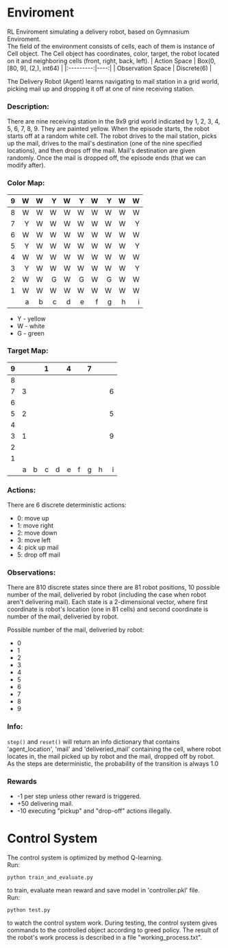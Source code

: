 # Enviroment
RL Enviroment simulating a delivery robot, based on Gymnasium Enviroment.<br/>
The field of the environment consists of cells, each of them is instance of Cell object. The Cell object has coordinates, color, target, the robot located on it and neighboring cells (front, right, back, left).
| Action Space |  Box(0, [80, 9], (2,), int64) |
|:---------:|----:|
|    Observation Space    | Discrete(6) | 

The Delivery Robot (Agent) learns navigating to mail station in a grid world, picking mail up and dropping it off at one of nine receiving station.

### Description:
There are nine receiving station in the 9x9 grid world indicated by 1, 2, 3, 4, 5, 6, 7, 8, 9. They are painted yellow. When the episode starts, the robot starts off at a random white cell. The robot drives to the mail station, picks up the mail, drives to the mail's destination (one of the nine specified locations), and then drops off the mail. Mail's destination are given randomly. Once the mail is dropped off, the episode ends (that we can modify after).
### Color Map:
| 9 |   W |    W |    Y |    W |    Y |    W |    Y |    W |    W |   
|:---------:|--:|--:|--:|--:|--:|--:|--:|--:|--:|
| 8 |   W |    W |    W |    W |    W |    W |    W |    W |    W |    
| 7 |   Y |    W |    W |    W |    W |    W |    W |    W |    Y |    
| 6 |   W |    W |    W |    W |    W |    W |    W |    W |    W |     
| 5 |   Y |    W |    W |    W |    W |    W |    W |    W |    Y |    
| 4 |   W |    W |    W |    W |    W |    W |    W |    W |    W |   
| 3 |   Y |    W |    W |    W |    W |    W |    W |    W |    Y |   
| 2 |   W |    W |    G |    W |    G |    W |    G |    W |    W |   
| 1 |   W |    W |    W |    W |    W |    W |    W |    W |    W |   
|   |   a |    b |    c |    d |    e |    f |    g |    h |    i | 
- Y - yellow
- W - white
- G - green   
### Target Map:
| 9 |    |     |    1 |    |    4 |     |    7 |     |     |   
|:---------:|--:|--:|--:|--:|--:|--:|--:|--:|--:|
| 8 |    |     |      |    |      |     |      |     |     |     
| 7 |  3 |     |      |    |      |     |      |     |  6  |     
| 6 |    |     |      |    |      |     |      |     |     |       
| 5 |  2 |     |      |    |      |     |      |     |  5  |         
| 4 |    |     |      |    |      |     |      |     |     |       
| 3 |  1 |     |      |    |      |     |      |     |  9  |        
| 2 |    |     |      |    |      |     |      |     |     |      
| 1 |    |     |      |    |      |     |      |     |     |       
|   |  a  |  b   |  c    | d   |   e   |  f   |   g   |  h   |  i   |       
            
### Actions:
There are 6 discrete deterministic actions:
- 0: move up
- 1: move right
- 2: move down
- 3: move left
- 4: pick up mail
- 5: drop off mail
    
### Observations:
There are 810 discrete states since there are 81 robot positions, 10 possible number of the mail, deliveried by robot (including the case when robot aren't delivering mail). Each state is a 2-dimensional vector, where first coordinate is robot's location (one in 81 cells) and second coordinate is number of the mail, deliveried by robot.

Possible number of the mail, deliveried by robot:
- 0
- 1
- 2
- 3
- 4
- 5
- 6
- 7
- 8
- 9

### Info:

``step()`` and ``reset()`` will return an info dictionary that contains 'agent_location', 'mail'
and 'deliveried_mail' containing the cell, where robot locates in, the mail picked up by robot and the mail, dropped off by robot.<br/>
As the steps are deterministic, the probability of the transition is always 1.0

### Rewards
- -1 per step unless other reward is triggered.
- +50 delivering mail.
- -10  executing "pickup" and "drop-off" actions illegally.

# Control System
The control system is optimized by method Q-learning.<br/>
Run:
```
python train_and_evaluate.py

```
to train, evaluate mean reward and save model in 'controller.pkl' file.<br/>
Run:
```
python test.py
```
to watch the control system work. During testing, the control system gives commands to the controlled object according to greed policy. The result of the robot's work process is described in a file "working_process.txt".